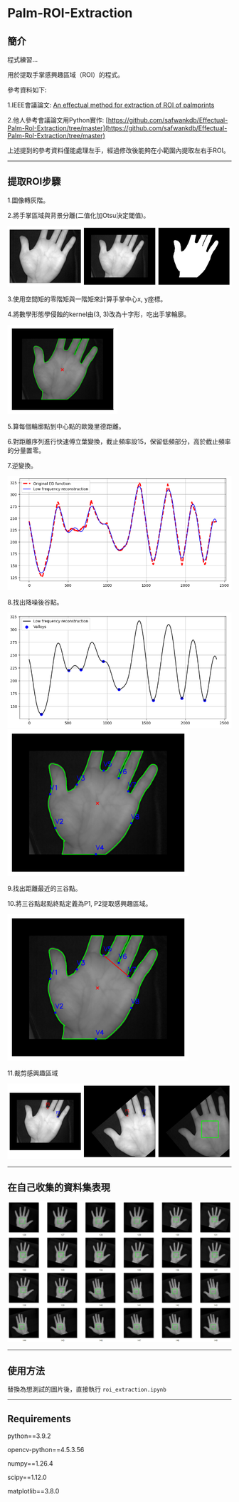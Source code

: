 # Palm-ROI-Extraction

## 簡介
程式練習...

用於提取手掌感興趣區域（ROI）的程式。

參考資料如下:

1.IEEE會議論文: [An effectual method for extraction of ROI of palmprints](https://ieeexplore.ieee.org/document/6398207)

2.他人參考會議論文用Python實作: [https://github.com/safwankdb/Effectual-Palm-RoI-Extraction/tree/master](https://github.com/safwankdb/Effectual-Palm-RoI-Extraction/tree/master)

上述提到的參考資料僅能處理左手，經過修改後能夠在小範圍內提取左右手ROI。

---

## 提取ROI步驟

1.圖像轉灰階。

2.將手掌區域與背景分離(二值化加Otsu決定閾值)。

![2](image/2.png)

3.使用空間矩的零階矩與一階矩來計算手掌中心x, y座標。

4.將數學形態學侵蝕的kernel由(3, 3)改為十字形，吃出手掌輪廓。

![4](image/4.png)

5.算每個輪廓點到中心點的歐幾里德距離。

6.對距離序列進行快速傅立葉變換，截止頻率設15，保留低頻部分，高於截止頻率的分量置零。

7.逆變換。

![5](image/5.png)

8.找出降噪後谷點。

![6](image/6.png)
![7](image/7.png)

9.找出距離最近的三谷點。

10.將三谷點起點終點定義為P1, P2提取感興趣區域。

![8](image/8.png)

11.裁剪感興趣區域

![9](image/9.png)

---

## 在自己收集的資料集表現

![1](image/1.PNG)

---

## 使用方法

替換為想測試的圖片後，直接執行 `roi_extraction.ipynb` 

---

## Requirements

python==3.9.2

opencv-python==4.5.3.56

numpy==1.26.4

scipy==1.12.0

matplotlib==3.8.0

